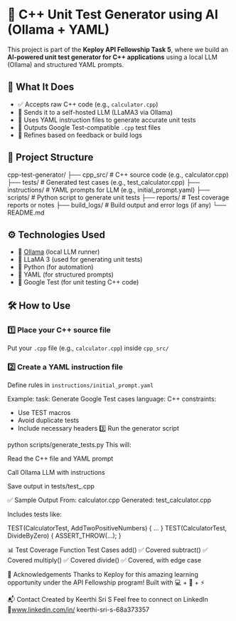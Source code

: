 # 🧪 C++ Unit Test Generator using AI (Ollama + YAML)

This project is part of the **Keploy API Fellowship Task 5**, where we build an **AI-powered unit test generator for C++ applications** using a local LLM (Ollama) and structured YAML prompts.

## 🚀 What It Does

- ✅ Accepts raw C++ code (e.g., `calculator.cpp`)
- 🧠 Sends it to a self-hosted LLM (LLaMA3 via Ollama)
- 📄 Uses YAML instruction files to generate accurate unit tests
- 🧪 Outputs Google Test-compatible `.cpp` test files
- 🔁 Refines based on feedback or build logs

## 📂 Project Structure

cpp-test-generator/
├── cpp_src/ # C++ source code (e.g., calculator.cpp)
├── tests/ # Generated test cases (e.g., test_calculator.cpp)
├── instructions/ # YAML prompts for LLM (e.g., initial_prompt.yaml)
├── scripts/ # Python script to generate unit tests
├── reports/ # Test coverage reports or notes
├── build_logs/ # Build output and error logs (if any)
└── README.md

## ⚙️ Technologies Used

- 🧠 [Ollama](https://ollama.com/) (local LLM runner)
- 💬 LLaMA 3 (used for generating unit tests)
- 🐍 Python (for automation)
- 📄 YAML (for structured prompts)
- 🧪 Google Test (for unit testing C++ code)

## 🛠️ How to Use

### 1️⃣ Place your C++ source file
Put your `.cpp` file (e.g., `calculator.cpp`) inside `cpp_src/`

### 2️⃣ Create a YAML instruction file
Define rules in `instructions/initial_prompt.yaml`

Example:
task: Generate Google Test cases
language: C++
constraints:
  - Use TEST macros
  - Avoid duplicate tests
  - Include necessary headers
3️⃣ Run the generator script

python scripts/generate_tests.py
This will:

Read the C++ file and YAML prompt

Call Ollama LLM with instructions

Save output in tests/test_<file>.cpp

✅ Sample Output
From: calculator.cpp
Generated: test_calculator.cpp

Includes tests like:

TEST(CalculatorTest, AddTwoPositiveNumbers) { ... }
TEST(CalculatorTest, DivideByZero) { ASSERT_THROW(...); }

📊 Test Coverage
Function	Test Cases
add()	✅ Covered
subtract()	✅ Covered
multiply()	✅ Covered
divide()	✅ Covered, with edge case

🙌 Acknowledgements
Thanks to Keploy for this amazing learning opportunity under the API Fellowship program!
Built with 💻 + 🧠 + ⚡

📬 Contact
Created by Keerthi Sri S
Feel free to connect on LinkedIn
🔗www.linkedin.com/in/
keerthi-sri-s-68a373357


